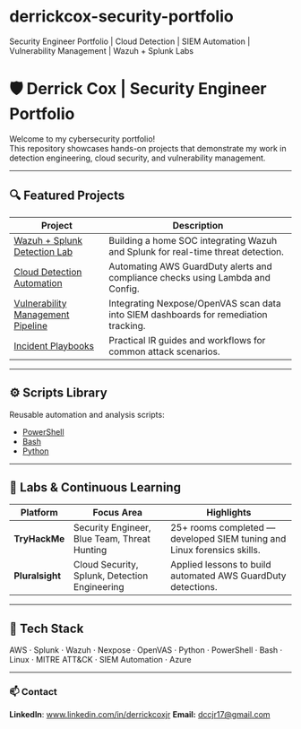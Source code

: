 # derrickcox-security-portfolio
Security Engineer Portfolio | Cloud Detection | SIEM Automation | Vulnerability Management | Wazuh + Splunk Labs

# 🛡️ Derrick Cox | Security Engineer Portfolio

Welcome to my cybersecurity portfolio!  
This repository showcases hands-on projects that demonstrate my work in detection engineering, cloud security, and vulnerability management.

---

## 🔍 Featured Projects

| Project | Description |
|----------|--------------|
| [Wazuh + Splunk Detection Lab](./projects/wazuh-splunk-detection-lab) | Building a home SOC integrating Wazuh and Splunk for real-time threat detection. |
| [Cloud Detection Automation](./projects/cloud-detection-automation) | Automating AWS GuardDuty alerts and compliance checks using Lambda and Config. |
| [Vulnerability Management Pipeline](./projects/vulnerability-management-pipeline) | Integrating Nexpose/OpenVAS scan data into SIEM dashboards for remediation tracking. |
| [Incident Playbooks](./projects/incident-playbooks) | Practical IR guides and workflows for common attack scenarios. |

---

## ⚙️ Scripts Library
Reusable automation and analysis scripts:
- [PowerShell](./projects/scripts/powershell)
- [Bash](./projects/scripts/bash)
- [Python](./projects/scripts/python)

---

## 🧠 Labs & Continuous Learning
| Platform | Focus Area | Highlights |
|-----------|-------------|-------------|
| **TryHackMe** | Security Engineer, Blue Team, Threat Hunting | 25+ rooms completed — developed SIEM tuning and Linux forensics skills. |
| **Pluralsight** | Cloud Security, Splunk, Detection Engineering | Applied lessons to build automated AWS GuardDuty detections. |

---

## 🧩 Tech Stack
AWS · Splunk · Wazuh · Nexpose · OpenVAS · Python · PowerShell · Bash · Linux · MITRE ATT&CK · SIEM Automation · Azure

---

### 📫 Contact
**LinkedIn**: www.linkedin.com/in/derrickcoxjr
**Email:** dccjr17@gmail.com
